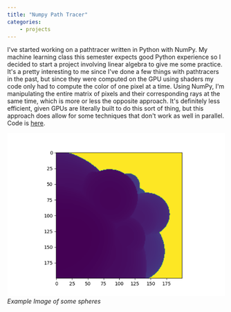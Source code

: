 ```yaml
---
title: "Numpy Path Tracer"
categories:
    - projects
---
```


I've started working on a pathtracer written in Python with NumPy. My machine learning class this semester expects good Python experience so I decided to start a project involving linear algebra to give me some practice. It's a pretty interesting to me since I've done a few things with pathtracers in the past, but since they were computed on the GPU using shaders my code only had to compute the color of one pixel at a time. Using NumPy, I'm manipulating the entire matrix of pixels and their corresponding rays at the same time, which is more or less the opposite approach. It's definitely less efficient, given GPUs are literally built to do this sort of thing, but this approach does allow for some techniques that don't work as well in parallel. Code is [here](https://github.com/benmash/numpy-pathtracer).

  
    
![Depth Image](/assets/images/purple.png)
*Example Image of some spheres*